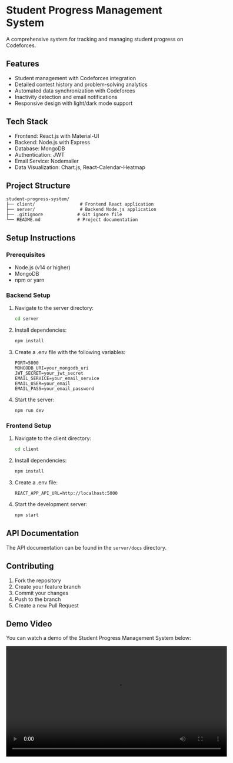 # Student Progress Management System

A comprehensive system for tracking and managing student progress on Codeforces.

## Features

- Student management with Codeforces integration
- Detailed contest history and problem-solving analytics
- Automated data synchronization with Codeforces
- Inactivity detection and email notifications
- Responsive design with light/dark mode support

## Tech Stack

- Frontend: React.js with Material-UI
- Backend: Node.js with Express
- Database: MongoDB
- Authentication: JWT
- Email Service: Nodemailer
- Data Visualization: Chart.js, React-Calendar-Heatmap

## Project Structure

```
student-progress-system/
├── client/                 # Frontend React application
├── server/                 # Backend Node.js application
├── .gitignore             # Git ignore file
└── README.md              # Project documentation
```

## Setup Instructions

### Prerequisites

- Node.js (v14 or higher)
- MongoDB
- npm or yarn

### Backend Setup

1. Navigate to the server directory:
   ```bash
   cd server
   ```

2. Install dependencies:
   ```bash
   npm install
   ```

3. Create a .env file with the following variables:
   ```
   PORT=5000
   MONGODB_URI=your_mongodb_uri
   JWT_SECRET=your_jwt_secret
   EMAIL_SERVICE=your_email_service
   EMAIL_USER=your_email
   EMAIL_PASS=your_email_password
   ```

4. Start the server:
   ```bash
   npm run dev
   ```

### Frontend Setup

1. Navigate to the client directory:
   ```bash
   cd client
   ```

2. Install dependencies:
   ```bash
   npm install
   ```

3. Create a .env file:
   ```
   REACT_APP_API_URL=http://localhost:5000
   ```

4. Start the development server:
   ```bash
   npm start
   ```

## API Documentation

The API documentation can be found in the `server/docs` directory.

## Contributing

1. Fork the repository
2. Create your feature branch
3. Commit your changes
4. Push to the branch
5. Create a new Pull Request

## Demo Video

You can watch a demo of the Student Progress Management System below:

<video src="client/public/video.webm" controls width="600">
  Your browser does not support the video tag.
</video> 